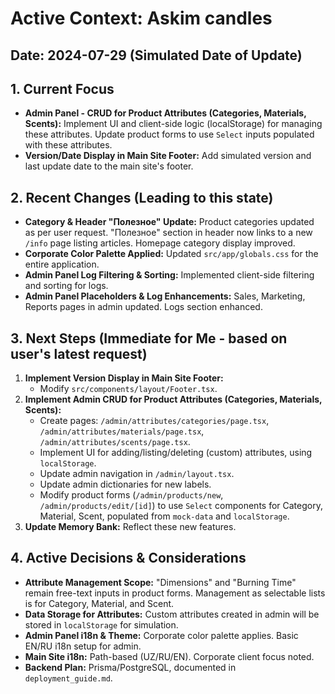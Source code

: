 
# Active Context: Askim candles

## Date: 2024-07-29 (Simulated Date of Update)

## 1. Current Focus
*   **Admin Panel - CRUD for Product Attributes (Categories, Materials, Scents):** Implement UI and client-side logic (localStorage) for managing these attributes. Update product forms to use `Select` inputs populated with these attributes.
*   **Version/Date Display in Main Site Footer:** Add simulated version and last update date to the main site's footer.

## 2. Recent Changes (Leading to this state)
*   **Category & Header "Полезное" Update:** Product categories updated as per user request. "Полезное" section in header now links to a new `/info` page listing articles. Homepage category display improved.
*   **Corporate Color Palette Applied:** Updated `src/app/globals.css` for the entire application.
*   **Admin Panel Log Filtering & Sorting:** Implemented client-side filtering and sorting for logs.
*   **Admin Panel Placeholders & Log Enhancements:** Sales, Marketing, Reports pages in admin updated. Logs section enhanced.

## 3. Next Steps (Immediate for Me - based on user's latest request)
1.  **Implement Version Display in Main Site Footer:**
    *   Modify `src/components/layout/Footer.tsx`.
2.  **Implement Admin CRUD for Product Attributes (Categories, Materials, Scents):**
    *   Create pages: `/admin/attributes/categories/page.tsx`, `/admin/attributes/materials/page.tsx`, `/admin/attributes/scents/page.tsx`.
    *   Implement UI for adding/listing/deleting (custom) attributes, using `localStorage`.
    *   Update admin navigation in `/admin/layout.tsx`.
    *   Update admin dictionaries for new labels.
    *   Modify product forms (`/admin/products/new`, `/admin/products/edit/[id]`) to use `Select` components for Category, Material, Scent, populated from `mock-data` and `localStorage`.
3.  **Update Memory Bank:** Reflect these new features.

## 4. Active Decisions & Considerations
*   **Attribute Management Scope:** "Dimensions" and "Burning Time" remain free-text inputs in product forms. Management as selectable lists is for Category, Material, and Scent.
*   **Data Storage for Attributes:** Custom attributes created in admin will be stored in `localStorage` for simulation.
*   **Admin Panel i18n & Theme:** Corporate color palette applies. Basic EN/RU i18n setup for admin.
*   **Main Site i18n:** Path-based (UZ/RU/EN). Corporate client focus noted.
*   **Backend Plan:** Prisma/PostgreSQL, documented in `deployment_guide.md`.

